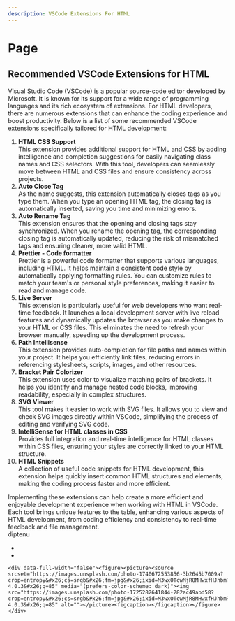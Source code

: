 ```yaml
---
description: VSCode Extensions For HTML
---
```


# Page

## Recommended VSCode Extensions for HTML

Visual Studio Code (VSCode) is a popular source-code editor developed by Microsoft. It is known for its support for a wide range of programming languages and its rich ecosystem of extensions. For HTML developers, there are numerous extensions that can enhance the coding experience and boost productivity. Below is a list of some recommended VSCode extensions specifically tailored for HTML development:

1. **HTML CSS Support**\
   This extension provides additional support for HTML and CSS by adding intelligence and completion suggestions for easily navigating class names and CSS selectors. With this tool, developers can seamlessly move between HTML and CSS files and ensure consistency across projects.
2. **Auto Close Tag**\
   As the name suggests, this extension automatically closes tags as you type them. When you type an opening HTML tag, the closing tag is automatically inserted, saving you time and minimizing errors.
3. **Auto Rename Tag**\
   This extension ensures that the opening and closing tags stay synchronized. When you rename the opening tag, the corresponding closing tag is automatically updated, reducing the risk of mismatched tags and ensuring cleaner, more valid HTML.
4. **Prettier - Code formatter**\
   Prettier is a powerful code formatter that supports various languages, including HTML. It helps maintain a consistent code style by automatically applying formatting rules. You can customize rules to match your team's or personal style preferences, making it easier to read and manage code.
5. **Live Server**\
   This extension is particularly useful for web developers who want real-time feedback. It launches a local development server with live reload features and dynamically updates the browser as you make changes to your HTML or CSS files. This eliminates the need to refresh your browser manually, speeding up the development process.
6. **Path Intellisense**\
   This extension provides auto-completion for file paths and names within your project. It helps you efficiently link files, reducing errors in referencing stylesheets, scripts, images, and other resources.
7. **Bracket Pair Colorizer**\
   This extension uses color to visualize matching pairs of brackets. It helps you identify and manage nested code blocks, improving readability, especially in complex structures.
8. **SVG Viewer**\
   This tool makes it easier to work with SVG files. It allows you to view and check SVG images directly within VSCode, simplifying the process of editing and verifying SVG code.
9. **IntelliSense for HTML classes in CSS**\
   Provides full integration and real-time intelligence for HTML classes within CSS files, ensuring your styles are correctly linked to your HTML structure.
10. **HTML Snippets**\
    A collection of useful code snippets for HTML development, this extension helps quickly insert common HTML structures and elements, making the coding process faster and more efficient.

Implementing these extensions can help create a more efficient and enjoyable development experience when working with HTML in VSCode. Each tool brings unique features to the table, enhancing various aspects of HTML development, from coding efficiency and consistency to real-time feedback and file management.\
diptenu

*
*

    <div data-full-width="false"><figure><picture><source srcset="https://images.unsplash.com/photo-1740672553856-3b2645b7009a?crop=entropy&#x26;cs=srgb&#x26;fm=jpg&#x26;ixid=M3wxOTcwMjR8MHwxfHJhbmRvbXx8fHx8fHx8fDE3NDM2OTkxNDB8&#x26;ixlib=rb-4.0.3&#x26;q=85" media="(prefers-color-scheme: dark)"><img src="https://images.unsplash.com/photo-1725282641844-282ac49abd58?crop=entropy&#x26;cs=srgb&#x26;fm=jpg&#x26;ixid=M3wxOTcwMjR8MHwxfHJhbmRvbXx8fHx8fHx8fDE3NDM2OTkxMTh8&#x26;ixlib=rb-4.0.3&#x26;q=85" alt=""></picture><figcaption></figcaption></figure></div>
